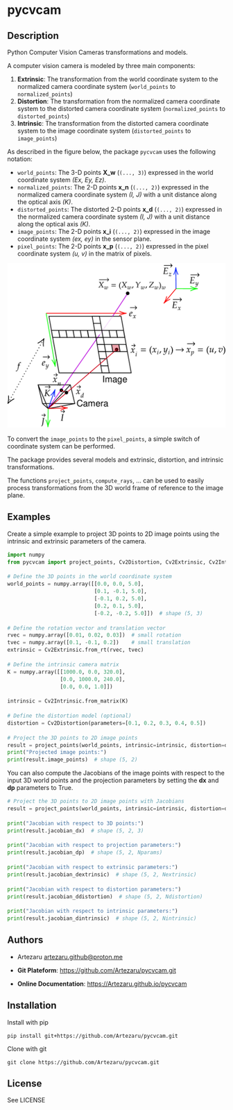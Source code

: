 # pycvcam

## Description

Python Computer Vision Cameras transformations and models.

A computer vision camera is modeled by three main components:

1. **Extrinsic**: The transformation from the world coordinate system to the normalized camera coordinate system (`world_points` to `normalized_points`)
2. **Distortion**: The transformation from the normalized camera coordinate system to the distorted camera coordinate system (`normalized_points` to `distorted_points`)
3. **Intrinsic**: The transformation from the distorted camera coordinate system to the image coordinate system (`distorted_points` to `image_points`)

As described in the figure below, the package `pycvcam` uses the following notation:

- `world_points`: The 3-D points **X_w** (`(..., 3)`) expressed in the world coordinate system *(Ex, Ey, Ez)*.
- `normalized_points`: The 2-D points **x_n** (`(..., 2)`) expressed in the normalized camera coordinate system *(I, J)* with a unit distance along the optical axis *(K)*.
- `distorted_points`: The distorted 2-D points **x_d** (`(..., 2)`) expressed in the normalized camera coordinate system *(I, J)* with a unit distance along the optical axis *(K)*.
- `image_points`: The 2-D points **x_i** (`(..., 2)`) expressed in the image coordinate system *(ex, ey)* in the sensor plane.
- `pixel_points`: The 2-D points **x_p** (`(..., 2)`) expressed in the pixel coordinate system *(u, v)* in the matrix of pixels.

![Definition of quantities in pycvcam](./pycvcam/resources/definition.png)

To convert the `image_points` to the `pixel_points`, a simple switch of coordinate system can be performed.

The package provides several models and extrinsic, distortion, and intrinsic transformations.

The functions `project_points`, `compute_rays`, ... can be used to easily process transformations from the 3D world frame of reference to the image plane.

## Examples

Create a simple example to project 3D points to 2D image points using the intrinsic and extrinsic parameters of the camera.

```python
import numpy
from pycvcam import project_points, Cv2Distortion, Cv2Extrinsic, Cv2Intrinsic

# Define the 3D points in the world coordinate system
world_points = numpy.array([[0.0, 0.0, 5.0],
                            [0.1, -0.1, 5.0],
                            [-0.1, 0.2, 5.0],
                            [0.2, 0.1, 5.0],
                            [-0.2, -0.2, 5.0]])  # shape (5, 3)

# Define the rotation vector and translation vector
rvec = numpy.array([0.01, 0.02, 0.03])  # small rotation
tvec = numpy.array([0.1, -0.1, 0.2])    # small translation
extrinsic = Cv2Extrinsic.from_rt(rvec, tvec)

# Define the intrinsic camera matrix
K = numpy.array([[1000.0, 0.0, 320.0],
                 [0.0, 1000.0, 240.0],
                 [0.0, 0.0, 1.0]])

intrinsic = Cv2Intrinsic.from_matrix(K)

# Define the distortion model (optional)
distortion = Cv2Distortion(parameters=[0.1, 0.2, 0.3, 0.4, 0.5])

# Project the 3D points to 2D image points
result = project_points(world_points, intrinsic=intrinsic, distortion=distortion, extrinsic=extrinsic)
print("Projected image points:")
print(result.image_points)  # shape (5, 2)
```

You can also compute the Jacobians of the image points with respect to the input 3D world points and the projection parameters by setting the **dx** and **dp** parameters to True.

```python
# Project the 3D points to 2D image points with Jacobians
result = project_points(world_points, intrinsic=intrinsic, distortion=distortion, extrinsic=extrinsic, dx=True, dp=True)

print("Jacobian with respect to 3D points:")
print(result.jacobian_dx)  # shape (5, 2, 3)

print("Jacobian with respect to projection parameters:")
print(result.jacobian_dp)  # shape (5, 2, Nparams)

print("Jacobian with respect to extrinsic parameters:")
print(result.jacobian_dextrinsic)  # shape (5, 2, Nextrinsic)

print("Jacobian with respect to distortion parameters:")
print(result.jacobian_ddistortion)  # shape (5, 2, Ndistortion)

print("Jacobian with respect to intrinsic parameters:")
print(result.jacobian_dintrinsic)  # shape (5, 2, Nintrinsic)
```

## Authors

- Artezaru <artezaru.github@proton.me>

- **Git Plateform**: https://github.com/Artezaru/pycvcam.git
- **Online Documentation**: https://Artezaru.github.io/pycvcam

## Installation

Install with pip

```
pip install git+https://github.com/Artezaru/pycvcam.git
```

Clone with git

```
git clone https://github.com/Artezaru/pycvcam.git
```

## License

See LICENSE
